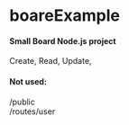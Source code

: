 # boareExample

<h4>Small Board Node.js project </h4>
  Create, Read, Update, 

<h4>Not used: </h4>
/public
<br>
/routes/user
